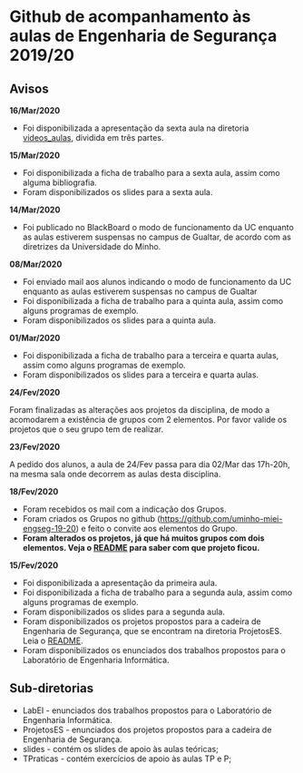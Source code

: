 # Github de acompanhamento às aulas de Engenharia de Segurança 2019/20

## Avisos


**16/Mar/2020**


- Foi disponibilizada a apresentação da sexta aula na diretoria [videos_aulas](videos_aulas), dividida em três partes.


**15/Mar/2020**


- Foi disponibilizada a ficha de trabalho para a sexta aula, assim como alguma bibliografia.
- Foram disponibilizados os slides para a sexta aula.

**14/Mar/2020**

- Foi publicado no BlackBoard o modo de funcionamento da UC enquanto as aulas estiverem suspensas no campus de Gualtar, de acordo com as diretrizes da Universidade do Minho.


**08/Mar/2020**

- Foi enviado mail aos alunos indicando o modo de funcionamento da UC enquanto as aulas estiverem suspensas no campus de Gualtar
- Foi disponibilizada a ficha de trabalho para a quinta aula, assim como alguns programas de exemplo.
- Foram disponibilizados os slides para a quinta aula.


**01/Mar/2020**

- Foi disponibilizada a ficha de trabalho para a terceira e quarta aulas, assim como alguns programas de exemplo.
- Foram disponibilizados os slides para a terceira e quarta aulas.


**24/Fev/2020**

Foram finalizadas as alterações aos projetos da disciplina, de modo a acomodarem a existência de grupos com 2 elementos. Por favor valide os projetos que o seu grupo tem de realizar.


**23/Fev/2020**

A pedido dos alunos, a aula de 24/Fev passa para dia 02/Mar das 17h-20h, na mesma sala onde decorrem as aulas desta disciplina.

**18/Fev/2020**

- Foram recebidos os mail com a indicação dos Grupos.
- Foram criados os Grupos no github (https://github.com/uminho-miei-engseg-19-20) e feito o convite aos elementos do Grupo.
- **Foram alterados os projetos, já que há muitos grupos com dois elementos. Veja o [README](ProjetosES/README.md) para saber com que projeto ficou.**


**15/Fev/2020**

- Foi disponibilizada a apresentação da primeira aula.
- Foi disponibilizada a ficha de trabalho para a segunda aula, assim como alguns programas de exemplo.
- Foram disponibilizados os slides para a segunda aula.
- Foram disponibilizados os projetos propostos para a cadeira de Engenharia de Segurança, que se encontram na diretoria ProjetosES. Leia o [README](ProjetosES/README.md).
- Foram disponibilizados os enunciados dos trabalhos propostos para o Laboratório de Engenharia Informática.


## Sub-diretorias

-   LabEI - enunciados dos trabalhos propostos para o Laboratório de Engenharia Informática.
-   ProjetosES - enunciados dos projetos propostos para a cadeira de Engenharia de Segurança.
-   slides - contém os slides de apoio às aulas teóricas;
-   TPraticas - contém exercícios de apoio às aulas TP e P;
